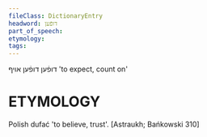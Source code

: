 ```yaml
---
fileClass: DictionaryEntry
headword: דופֿען
part_of_speech: 
etymology: 
tags: 
---
```

דופֿען
דופֿען אויף
'to expect, count on'

ETYMOLOGY
===========
Polish dufać 'to believe, trust'. 
[Astraukh; Bańkowski 310]
